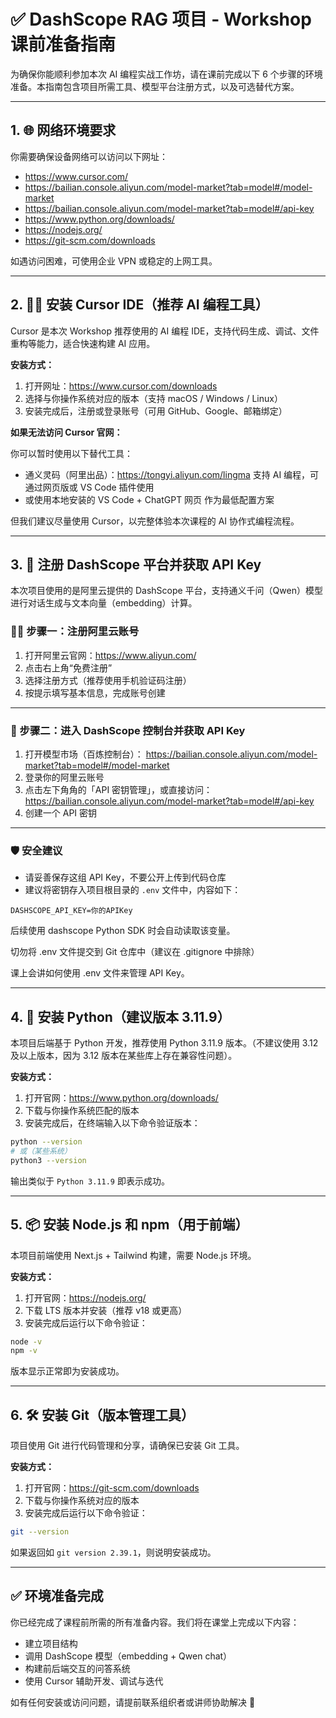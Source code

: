 # ✅ DashScope RAG 项目 - Workshop 课前准备指南

为确保你能顺利参加本次 AI 编程实战工作坊，请在课前完成以下 6 个步骤的环境准备。本指南包含项目所需工具、模型平台注册方式，以及可选替代方案。

---

## 1. 🌐 网络环境要求

你需要确保设备网络可以访问以下网址：

- <https://www.cursor.com/>
- <https://bailian.console.aliyun.com/model-market?tab=model#/model-market>
- <https://bailian.console.aliyun.com/model-market?tab=model#/api-key>
- <https://www.python.org/downloads/>
- <https://nodejs.org/>
- <https://git-scm.com/downloads>

如遇访问困难，可使用企业 VPN 或稳定的上网工具。

---

## 2. 🧑‍💻 安装 Cursor IDE（推荐 AI 编程工具）

Cursor 是本次 Workshop 推荐使用的 AI 编程 IDE，支持代码生成、调试、文件重构等能力，适合快速构建 AI 应用。

**安装方式：**

1. 打开网址：<https://www.cursor.com/downloads>  
2. 选择与你操作系统对应的版本（支持 macOS / Windows / Linux）
3. 安装完成后，注册或登录账号（可用 GitHub、Google、邮箱绑定）

**如果无法访问 Cursor 官网：**

你可以暂时使用以下替代工具：

- 通义灵码（阿里出品）：<https://tongyi.aliyun.com/lingma>
  支持 AI 编程，可通过网页版或 VS Code 插件使用  
- 或使用本地安装的 VS Code + ChatGPT 网页 作为最低配置方案

但我们建议尽量使用 Cursor，以完整体验本次课程的 AI 协作式编程流程。

---

## 3. 🔑 注册 DashScope 平台并获取 API Key

本次项目使用的是阿里云提供的 DashScope 平台，支持通义千问（Qwen）模型进行对话生成与文本向量（embedding）计算。

### 🚶‍♂️ 步骤一：注册阿里云账号

1. 打开阿里云官网：<https://www.aliyun.com/>
2. 点击右上角“免费注册”
3. 选择注册方式（推荐使用手机验证码注册）
4. 按提示填写基本信息，完成账号创建

---

### 🔗 步骤二：进入 DashScope 控制台并获取 API Key

1. 打开模型市场（百炼控制台）：
   <https://bailian.console.aliyun.com/model-market?tab=model#/model-market>
2. 登录你的阿里云账号
3. 点击左下角角的「API 密钥管理」，或直接访问：
   <https://bailian.console.aliyun.com/model-market?tab=model#/api-key>
4. 创建一个 API 密钥

---

### 🛡 安全建议

- 请妥善保存这组 API Key，不要公开上传到代码仓库
- 建议将密钥存入项目根目录的 `.env` 文件中，内容如下：

```env
DASHSCOPE_API_KEY=你的APIKey
```

后续使用 dashscope Python SDK 时会自动读取该变量。

切勿将 .env 文件提交到 Git 仓库中（建议在 .gitignore 中排除）

课上会讲如何使用 .env 文件来管理 API Key。

---

## 4. 🐍 安装 Python（建议版本 3.11.9）

本项目后端基于 Python 开发，推荐使用 Python 3.11.9 版本。（不建议使用 3.12 及以上版本，因为 3.12 版本在某些库上存在兼容性问题）。

**安装方式：**

1. 打开官网：<https://www.python.org/downloads/>
2. 下载与你操作系统匹配的版本
3. 安装完成后，在终端输入以下命令验证版本：

```bash
python --version
# 或（某些系统）
python3 --version
```

输出类似于 `Python 3.11.9` 即表示成功。

---

## 5. 📦 安装 Node.js 和 npm（用于前端）

本项目前端使用 Next.js + Tailwind 构建，需要 Node.js 环境。

**安装方式：**

1. 打开官网：<https://nodejs.org/>
2. 下载 LTS 版本并安装（推荐 v18 或更高）  
3. 安装完成后运行以下命令验证：

```bash
node -v
npm -v
```

版本显示正常即为安装成功。

---

## 6. 🛠 安装 Git（版本管理工具）

项目使用 Git 进行代码管理和分享，请确保已安装 Git 工具。

**安装方式：**

1. 打开官网：<https://git-scm.com/downloads>
2. 下载与你操作系统对应的版本
3. 安装完成后运行以下命令验证：

```bash
git --version
```

如果返回如 `git version 2.39.1`，则说明安装成功。

---

## ✅ 环境准备完成

你已经完成了课程前所需的所有准备内容。我们将在课堂上完成以下内容：

- 建立项目结构
- 调用 DashScope 模型（embedding + Qwen chat）
- 构建前后端交互的问答系统
- 使用 Cursor 辅助开发、调试与迭代

如有任何安装或访问问题，请提前联系组织者或讲师协助解决 🙌
